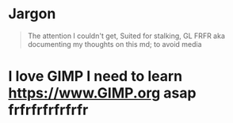 # Jargon
> The attention I couldn't get, Suited for stalking, GL FRFR
> aka documenting my thoughts on this md; to avoid media
# I love GIMP I need to learn https://www.GIMP.org asap frfrfrfrfrfrfr
